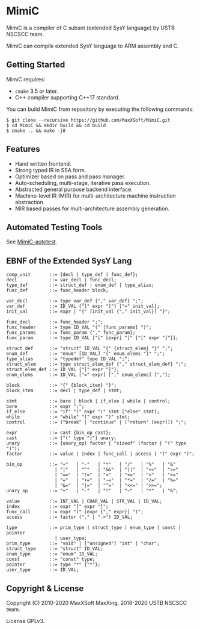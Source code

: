 # MimiC

MimiC is a compiler of C subset (extended SysY language) by USTB NSCSCC team.

MimiC can compile extended SysY language to ARM assembly and C.

## Getting Started

MimiC requires:

* `cmake` 3.5 or later.
* C++ compiler supporting C++17 standard.

You can build MimiC from repository by executing the following commands:

```
$ git clone --recursive https://github.com/MaxXSoft/MimiC.git
$ cd MimiC && mkdir build && cd build
$ cmake .. && make -j8
```

## Features

* Hand written frontend.
* Strong typed IR in SSA form.
* Optimizer based on pass and pass manager.
* Auto-scheduling, multi-stage, iterative pass execution.
* Abstracted general purpose backend interface.
* Machine-level IR (MIR) for multi-architecture machine instruction abstraction.
* MIR based passes for multi-architecture assembly generation.

## Automated Testing Tools

See [MimiC-autotest](https://github.com/MaxXSoft/MimiC-autotest).

## EBNF of the Extended SysY Lang

```ebnf
comp_unit       ::= {decl | type_def | func_def};
decl            ::= var_decl | func_decl;
type_def        ::= struct_def | enum_def | type_alias;
func_def        ::= func_header block;

var_decl        ::= type var_def {"," var_def} ";";
var_def         ::= ID_VAL {"[" expr "]"} ["=" init_val];
init_val        ::= expr | "{" [init_val {"," init_val}] "}";

func_decl       ::= func_header ";";
func_header     ::= type ID_VAL "(" [func_params] ")";
func_params     ::= func_param {"," func_param};
func_param      ::= type ID_VAL ["[" [expr] "]" {"[" expr "]"}];

struct_def      ::= "struct" ID_VAL "{" {struct_elem} "}" ";";
enum_def        ::= "enum" [ID_VAL] "{" enum_elems "}" ";";
type_alias      ::= "typedef" type ID_VAL ";";
struct_elem     ::= type struct_elem_def {"," struct_elem_def} ";";
struct_elem_def ::= ID_VAL {"[" expr "]"};
enum_elems      ::= ID_VAL ["=" expr] ["," enum_elems] [","];

block           ::= "{" {block_item} "}";
block_item      ::= decl | type_def | stmt;

stmt            ::= bare | block | if_else | while | control;
bare            ::= expr ";";
if_else         ::= "if" "(" expr ")" stmt ["else" stmt];
while           ::= "while" "(" expr ")" stmt;
control         ::= ("break" | "continue" | ("return" [expr])) ";";

expr            ::= cast {bin_op cast};
cast            ::= {"(" type ")"} unary;
unary           ::= {unary_op} factor | "sizeof" (factor | "(" type ")");
factor          ::= value | index | func_call | access | "(" expr ")";

bin_op          ::= "+"   | "-"   | "*"   | "/"   | "%"   | "&"
                  | "|"   | "^"   | "&&"  | "||"  | "<<"  | ">>"
                  | "=="  | "!="  | "<"   | "<="  | ">"   | ">="
                  | "="   | "+="  | "-="  | "*="  | "/="  | "%="
                  | "&="  | "|="  | "^="  | "<<=" | ">>=";
unary_op        ::= "+"   | "-"   | "!"   | "~"   | "*"   | "&";

value           ::= INT_VAL | CHAR_VAL | STR_VAL | ID_VAL;
index           ::= expr "[" expr "]";
func_call       ::= expr "(" [expr {"," expr}] ")";
access          ::= factor ("." | "->") ID_VAL;

type            ::= prim_type | struct_type | enum_type | const | pointer
                  | user_type;
prim_type       ::= "void" | ["unsigned"] "int" | "char";
struct_type     ::= "struct" ID_VAL;
enum_type       ::= "enum" ID_VAL;
const           ::= "const" type;
pointer         ::= type "*" {"*"};
user_type       ::= ID_VAL;
```

## Copyright & License

Copyright (C) 2010-2020 MaxXSoft MaxXing, 2018-2020 USTB NSCSCC team.

License GPLv3.

